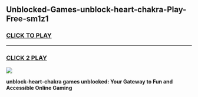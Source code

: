 
## Unblocked-Games-unblock-heart-chakra-Play-Free-sm1z1
<h3>
<a href="https://premium76.site?title=unblock-heart-chakra&ref=21A">CLICK TO PLAY</a></h3>
<hr>

<h3>
<a href="https://premium76.site?title=unblock-heart-chakra&ref=21A">CLICK 2 PLAY</a>
  
</h3>

<a href="https://premium76.site?title=unblock-heart-chakra&ref=21A"><img src="https://clearcache.store/games.png"></a>


**unblock-heart-chakra games unblocked: Your Gateway to Fun and Accessible Online Gaming**
